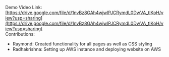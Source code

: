 Demo Video Link: [https://drive.google.com/file/d/1nvBz8GAh4wjwlPJCRymdL0DwVA_tIKoH/view?usp=sharing](https://drive.google.com/file/d/1nvBz8GAh4wjwlPJCRymdL0DwVA_tIKoH/view?usp=sharing)
<br />
Contributions:
- Raymond: Created functionality for all pages as well as CSS styling
- Radhakrishna: Setting up AWS instance and deploying website on AWS
